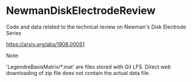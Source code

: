 # NewmanDiskElectrodeReview
Code and data related to the technical review on Newman's Disk Electrode Series

https://arxiv.org/abs/1908.00051


Note:

'LegendreBasisMatrix/\*.mat' are files stored with Git LFS. Direct web downloading of zip file does not contain the actual data file.
